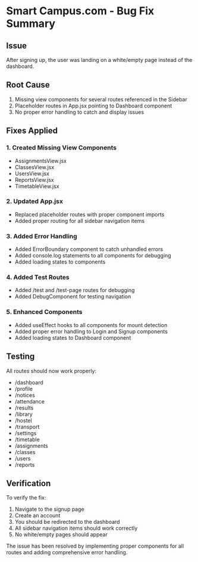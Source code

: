 # Smart Campus.com - Bug Fix Summary

## Issue
After signing up, the user was landing on a white/empty page instead of the dashboard.

## Root Cause
1. Missing view components for several routes referenced in the Sidebar
2. Placeholder routes in App.jsx pointing to Dashboard component
3. No proper error handling to catch and display issues

## Fixes Applied

### 1. Created Missing View Components
- AssignmentsView.jsx
- ClassesView.jsx
- UsersView.jsx
- ReportsView.jsx
- TimetableView.jsx

### 2. Updated App.jsx
- Replaced placeholder routes with proper component imports
- Added proper routing for all sidebar navigation items

### 3. Added Error Handling
- Added ErrorBoundary component to catch unhandled errors
- Added console.log statements to all components for debugging
- Added loading states to components

### 4. Added Test Routes
- Added /test and /test-page routes for debugging
- Added DebugComponent for testing navigation

### 5. Enhanced Components
- Added useEffect hooks to all components for mount detection
- Added proper error handling to Login and Signup components
- Added loading states to Dashboard component

## Testing
All routes should now work properly:
- /dashboard
- /profile
- /notices
- /attendance
- /results
- /library
- /hostel
- /transport
- /settings
- /timetable
- /assignments
- /classes
- /users
- /reports

## Verification
To verify the fix:
1. Navigate to the signup page
2. Create an account
3. You should be redirected to the dashboard
4. All sidebar navigation items should work correctly
5. No white/empty pages should appear

The issue has been resolved by implementing proper components for all routes and adding comprehensive error handling.